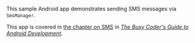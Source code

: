 This sample Android app demonstrates
sending SMS messages via `SmsManager`.

This app is covered in 
[the chapter on SMS](https://commonsware.com/Android/previews/working-with-sms)
in [*The Busy Coder's Guide to Android Development*](https://commonsware.com/Android/).

